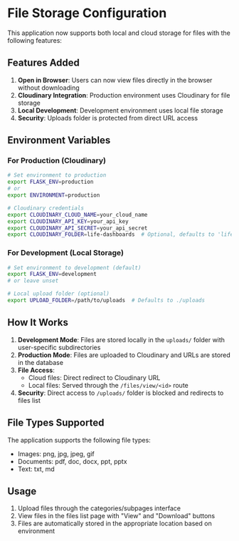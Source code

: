 # File Storage Configuration

This application now supports both local and cloud storage for files with the following features:

## Features Added

1. **Open in Browser**: Users can now view files directly in the browser without downloading
2. **Cloudinary Integration**: Production environment uses Cloudinary for file storage
3. **Local Development**: Development environment uses local file storage
4. **Security**: Uploads folder is protected from direct URL access

## Environment Variables

### For Production (Cloudinary)
```bash
# Set environment to production
export FLASK_ENV=production
# or
export ENVIRONMENT=production

# Cloudinary credentials
export CLOUDINARY_CLOUD_NAME=your_cloud_name
export CLOUDINARY_API_KEY=your_api_key
export CLOUDINARY_API_SECRET=your_api_secret
export CLOUDINARY_FOLDER=life-dashboards  # Optional, defaults to 'life-dashboards'
```

### For Development (Local Storage)
```bash
# Set environment to development (default)
export FLASK_ENV=development
# or leave unset

# Local upload folder (optional)
export UPLOAD_FOLDER=/path/to/uploads  # Defaults to ./uploads
```

## How It Works

1. **Development Mode**: Files are stored locally in the `uploads/` folder with user-specific subdirectories
2. **Production Mode**: Files are uploaded to Cloudinary and URLs are stored in the database
3. **File Access**: 
   - Cloud files: Direct redirect to Cloudinary URL
   - Local files: Served through the `/files/view/<id>` route
4. **Security**: Direct access to `/uploads/` folder is blocked and redirects to files list

## File Types Supported

The application supports the following file types:
- Images: png, jpg, jpeg, gif
- Documents: pdf, doc, docx, ppt, pptx
- Text: txt, md

## Usage

1. Upload files through the categories/subpages interface
2. View files in the files list page with "View" and "Download" buttons
3. Files are automatically stored in the appropriate location based on environment
